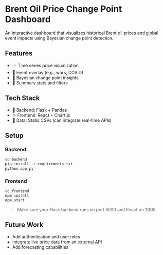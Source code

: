 # Brent Oil Price Change Point Dashboard

An interactive dashboard that visualizes historical Brent oil prices and global event impacts using Bayesian change point detection.

## Features

- 📈 Time series price visualization
- 📌 Event overlay (e.g., wars, COVID)
- 🧠 Bayesian change point insights
- 🧮 Summary stats and filters

## Tech Stack

- 🐍 Backend: Flask + Pandas
- ⚛️ Frontend: React + Chart.js
- 📁 Data: Static CSVs (can integrate real-time APIs)

## Setup

### Backend

```bash
cd backend
pip install -r requirements.txt
python app.py
```

### Frontend

```bash
cd frontend
npm install
npm start
```

> Make sure your Flask backend runs on port 5000 and React on 3000.

## Future Work

* Add authentication and user roles
* Integrate live price data from an external API
* Add forecasting capabilities
